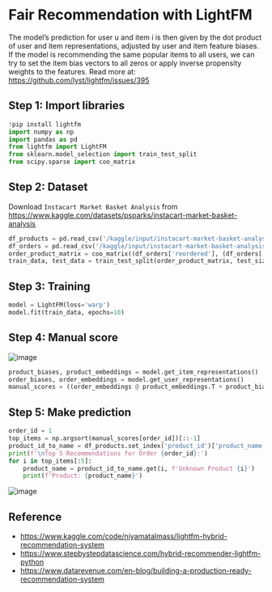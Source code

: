 # Fair Recommendation with LightFM

The model’s prediction for user u and item i is then given by the dot product of user and item representations, adjusted by user and item feature biases. If the model is recommending the same popular items to all users, we can try to set the item bias vectors to all zeros or apply inverse propensity weights to the features. Read more at: https://github.com/lyst/lightfm/issues/395

## Step 1: Import libraries

```python
!pip install lightfm
import numpy as np
import pandas as pd
from lightfm import LightFM
from sklearn.model_selection import train_test_split
from scipy.sparse import coo_matrix
```

## Step 2: Dataset
Download `Instacart Market Basket Analysis` from https://www.kaggle.com/datasets/psparks/instacart-market-basket-analysis
```python
df_products = pd.read_csv('/kaggle/input/instacart-market-basket-analysis/products.csv')
df_orders = pd.read_csv('/kaggle/input/instacart-market-basket-analysis/order_products__train.csv', nrows=1000)
order_product_matrix = coo_matrix((df_orders['reordered'], (df_orders['order_id'], df_orders['product_id']))).tocsr()
train_data, test_data = train_test_split(order_product_matrix, test_size=0.2, random_state=42)
```

## Step 3: Training
```python
model = LightFM(loss='warp')
model.fit(train_data, epochs=10)
```

## Step 4: Manual score

![image](https://github.com/hughiephan/DPL/assets/16631121/98fd531b-4fbf-430a-bf87-34c3c188754e)

```python
product_biases, product_embeddings = model.get_item_representations()
order_biases, order_embeddings = model.get_user_representations()
manual_scores = ((order_embeddings @ product_embeddings.T + product_biases).T + order_biases).T
```

## Step 5: Make prediction
```python
order_id = 1
top_items = np.argsort(manual_scores[order_id])[::-1]
product_id_to_name = df_products.set_index('product_id')['product_name'].to_dict()
print(f'\nTop 5 Recommendations for Order {order_id}:')
for i in top_items[:5]:
    product_name = product_id_to_name.get(i, f'Unknown Product {i}')
    print(f'Product: {product_name}')
```

![image](https://github.com/hughiephan/DPL/assets/16631121/ad94c1e0-12d9-4e99-875e-e3cbf8bef90b)

## Reference
- https://www.kaggle.com/code/niyamatalmass/lightfm-hybrid-recommendation-system
- https://www.stepbystepdatascience.com/hybrid-recommender-lightfm-python
- https://www.datarevenue.com/en-blog/building-a-production-ready-recommendation-system
